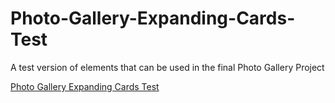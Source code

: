 # Photo-Gallery-Expanding-Cards-Test
A test version of elements that can be used in the final Photo Gallery Project

[Photo Gallery Expanding Cards Test](https://psydwinder.github.io/Photo-Gallery-Expanding-Cards-Test/)

